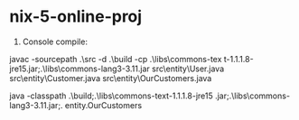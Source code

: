 # nix-5-online-proj

1. Console compile:

javac -sourcepath .\src -d .\build -cp .\libs\commons-tex
t-1.1.1.8-jre15.jar;.\libs\commons-lang3-3.11.jar src\entity\User.java src\entity\Customer.java src\entity\OurCustomers.java

java -classpath .\build;.\libs\commons-text-1.1.1.8-jre15
.jar;.\libs\commons-lang3-3.11.jar;. entity.OurCustomers
